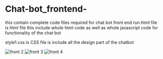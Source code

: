 # Chat-bot_frontend-
this contain  complete code files required for chat bot front end 
run.html file is html file  this include whole  html code as well as whole javascript code for functionality of the chat bot 


style1.css is  CSS file is include all the design part of the chatbot


![front 2](https://user-images.githubusercontent.com/61201056/93493342-6d3e5b80-f929-11ea-962e-02a02bded1c3.png)    ![front 3](https://user-images.githubusercontent.com/61201056/93493368-762f2d00-f929-11ea-822a-ab7c9b065303.png)  ![front 4](https://user-images.githubusercontent.com/61201056/93493778-e8a00d00-f929-11ea-8f1d-7c54af89e909.png)
